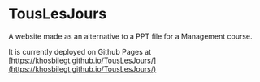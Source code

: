 # TousLesJours
A website made as an alternative to a PPT file for a Management course.

It is currently deployed on Github Pages at [https://khosbilegt.github.io/TousLesJours/](https://khosbilegt.github.io/TousLesJours/)
